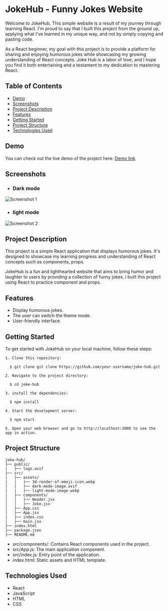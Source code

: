 # JokeHub - Funny Jokes Website


Welcome to JokeHub, This simple website is a result of my journey through learning React. I'm proud to say that I built this project from the ground up, applying what I've learned in my unique way, and not by simply copying and pasting code.

As a React beginner, my goal with this project is to provide a platform for sharing and enjoying humorous jokes while showcasing my growing understanding of React concepts. Joke Hub is a labor of love, and I hope you find it both entertaining and a testament to my dedication to mastering React.


## Table of Contents
- [Demo](#demo)
- [Screenshots](#screenshots)
- [Project Description](#project-description)
- [Features](#features)
- [Getting Started](#getting-started)
- [Project Structure](#project-structure)
- [Technologies Used](#technologies-used)

## Demo 

You can check out the live demo of the project here: [Demo link](https://joke-hub.netlify.app/)


## Screenshots
- ### Dark mode
![Screenshot 1](https://github.com/Mustapha-Nkhili/joke-hub/assets/127800851/08d3238b-5c8c-4d3b-b371-fdea96aca0f4)


- ### light mode
![Screenshot 2](https://github.com/Mustapha-Nkhili/joke-hub/assets/127800851/85e82b74-035d-4d25-8630-f5903e69c2b7)

## Project Description

This project is a simple React application that displays humorous jokes. It's designed to showcase my learning progress and understanding of React concepts such as components, props.

JokeHub is a fun and lighthearted website that aims to bring humor and laughter to users by providing a collection of funny jokes. i built this project using React to practice component and props.

## Features

- Display humorous jokes.
- The user can switch the theme mode.
- User-friendly interface.

## Getting Started

To get started with JokeHub on your local machine, follow these steps:


```
1. Clone this repository:

  $ git clone git clone https://github.com/your-username/joke-hub.git

2. Navigate to the project directory:

  $ cd joke-hub

3. install the dependencies:

  $ npm install

4. Start the development server:

  $ npm start

5. Open your web browser and go to http://localhost:3000 to see the app in action.

```


## Project Structure

 ```plaintext
joke-hub/
├── public/
|   ├── logo.avif
├── src/
|   ├── assets/
|   |   ├── 3d-render-of-emoji-icon.webp
|   |   ├── dark-mode-image.avif
|   |   ├── light-mode-image.webp
│   ├── components/
│   │   ├── Header.jsx
│   │   ├── Joke.jsx
|   ├── App.css
│   ├── App.jsx
|   ├── index.css
│   ├── main.jsx
├── index.html
├── package.json
├── README.md
```
- src/components/: Contains React components used in the project.
- src/App.js: The main application component.
- src/index.js: Entry point of the application.
- index.html: Static assets and HTML template.

## Technologies Used

- React
- JavaScript
- HTML
- CSS